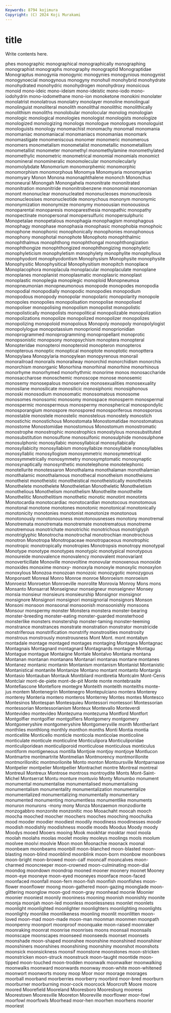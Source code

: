 ```yaml
---
Keywords: 8794 kojimura
Copyright: (C) 2024 Koji Murakami
---
```


# title

Write contents here.



phes monographic monographical monographically
monographing monographist monographs monography monograptid Monograptidae Monograptus monogynia monogynic monogynies
monogynious monogynist monogynoecial monogynous monogyny monohull monohybrid monohydrate monohydrated monohydric
monohydrogen monohydroxy monoicous monoid mono-ideic mono-ideism mono-ideistic mono-iodo mono-iodohydrin mono-iodomethane
mono-ion monoketone monokini monolater monolatrist monolatrous monolatry monolayer monoline monolingual
monolinguist monoliteral monolith monolithal monolithic monolithically monolithism monoliths monolobular monolocular
monolog monologian monologic monological monologies monologist monologists monologize monologized monologizing
monologs monologue monologues monologuist monologuists monology monomachist monomachy monomail monomania
monomaniac monomaniacal monomaniacs monomanias monomark monomastigate monomeniscous monomer monomeric monomerous
monomers monometalism monometalist monometallic monometallism monometallist monometer monomethyl monomethylamine monomethylated
monomethylic monometric monometrical monomial monomials monomict monomineral monomineralic monomolecular monomolecularly
monomolybdate Monomorium monomorphemic monomorphic monomorphism monomorphous Monomya Monomyaria monomyarian monomyary
Monon Monona mononaphthalene mononch Mononchus mononeural Monongah Monongahela mononitrate mononitrated
mononitration mononitride mononitrobenzene mononomial mononomian monont mononuclear mononucleated mononucleoses mononucleosis
mononucleosises mononucleotide mononychous mononym mononymic mononymization mononymize mononymy monoousian monoousious
monoparental monoparesis monoparesthesia monopathic monopathy monopectinate monopersonal monopersulfuric monopersulphuric Monopetalae
monopetalous monophagia monophagism monophagous monophagy monophase monophasia monophasic monophobia monophoic
monophone monophonic monophonically monophonies monophonous monophony monophotal monophote Monophoto monophthalmic
monophthalmus monophthong monophthongal monophthongization monophthongize monophthongized monophthongizing monophyletic monophyleticism monophyletism
monophylety monophylite monophyllous monophyodont monophyodontism Monophysism Monophysite monophysite Monophysitic Monophysitical
Monophysitism monopitch monoplace Monoplacophora monoplacula monoplacular monoplaculate monoplane monoplanes monoplanist
monoplasmatic monoplasric monoplast monoplastic monoplegia monoplegic monoploid Monopneumoa monopneumonian monopneumonous
monopode monopodes monopodia monopodial monopodially monopodic monopodies monopodium monopodous monopody
monopolar monopolaric monopolarity monopole monopoles monopolies monopolisation monopolise monopolised monopoliser
monopolising monopolism monopolist monopolistic monopolistically monopolists monopolitical monopolizable monopolization monopolizations
monopolize monopolized monopolizer monopolizes monopolizing monopoloid monopolous Monopoly monopoly monopolylogist
monopolylogue monopotassium monoprionid monoprionidian monoprogrammed monoprogramming monopropellant monoprotic monopsonistic monopsony
monopsychism monoptera monopteral Monopteridae monopteroi monopteroid monopteron monopteros monopterous monoptic
monoptical monoptote monoptotic monopttera Monopylaea Monopylaria monopylean monopyrenous monorail monorailroad
monorails monorailway monorchid monorchidism monorchis monorchism monorganic Monorhina monorhinal monorhine
monorhinous monorhyme monorhymed monorhythmic monorime monos monosaccharide monosaccharose monoschemic monoscope
monose monosemic monosemy monosepalous monoservice monosexualities monosexuality monosilane monosilicate monosilicic
monosiphonic monosiphonous monoski monosodium monosomatic monosomatous monosome monosomes monosomic monosomy
monospace monosperm monospermal monospermic monospermous monospermy monospherical monospondylic monosporangium monospore
monospored monosporiferous monosporous monostable monostele monostelic monostelous monostely monostich monostichic
monostichous Monostomata Monostomatidae monostomatous monostome Monostomidae monostomous Monostomum monostromatic monostrophe
monostrophic monostrophics monostylous monosubstituted monosubstitution monosulfone monosulfonic monosulphide monosulphone monosulphonic
monosyllabic monosyllabical monosyllabically monosyllabicity monosyllabism monosyllabize monosyllable monosyllables monosyllablic monosyllogism
monosymmetric monosymmetrical monosymmetrically monosymmetry monosymptomatic monosynaptic monosynaptically monosynthetic monotelephone monotelephonic
monotellurite monotessaron Monothalama monothalaman monothalamian monothalamic monothalamous monothecal monotheism monotheisms
monotheist monotheistic monotheistical monotheistically monotheists Monothelete monothelete Monotheletian Monotheletic Monotheletism
monothelious Monothelism monothelism Monothelite monothelite Monothelitic Monothelitism monothetic monotic monotint
monotints Monotocardia monotocardiac monotocardian monotocous monotomous monotonal monotone monotones monotonic
monotonical monotonically monotonicity monotonies monotonist monotonize monotonous monotonously monotonousness monotonousnesses
monotony monotremal Monotremata monotremata monotremate monotrematous monotreme monotremous monotrichate monotrichic
monotrichous monotriglyph monotriglyphic Monotrocha monotrochal monotrochian monotrochous monotron Monotropa Monotropaceae
monotropaceous monotrophic monotropic monotropically monotropies Monotropsis monotropy monotypal Monotype monotype
monotypes monotypic monotypical monotypous monoureide monovalence monovalency monovalent monovariant monoverticillate
Monoville monovoltine monovular monoxenous monoxide monoxides monoxime monoxy- monoxyla monoxyle
monoxylic monoxylon monoxylous Monozoa monozoan monozoic monozygotic monozygous Monponsett Monreal
Monro Monroe monroe Monroeism monroeism Monroeist Monroeton Monroeville monrolite Monrovia
Monroy Mons mons Monsanto Monsarrat Monseigneur monseigneur monseignevr Monsey monsia
monsieur monsieurs monsieurship Monsignor monsignor monsignore Monsignori monsignori monsignorial monsignors
Monson Monsoni monsoon monsoonal monsoonish monsoonishly monsoons Monsour monspermy monster
Monstera monstera monster-bearing monster-breeding monster-eating monster-guarded monsterhood monsterlike monsters monstership
monster-taming monster-teeming monstrance monstrances monstrate monstration monstrator monstricide monstriferous monstrification
monstrify monstrosities monstrosity monstrous monstrously monstrousness Mont Mont. mont montabyn
montadale montage montaged montages montaging Montagna Montagnac Montagnais Montagnard montagnard
Montagnards montagne Montagu Montague montague Montaigne Montale Montalvo Montana montana
Montanan montanan montanans Montanari montanas montane montanes Montanez montanic montanin
Montanism montanism Montanist Montanistic Montanistical montanite Montanize Montano montant montanto
Montargis Montasio Montauban Montauk Montbliard montbretia Montcalm Mont-Cenis Montclair mont-de-piete
mont-de-pit Monte monte montebrasite Montefiascone Montefiore montegre Monteith monteith monteiths
monte-jus montem Montenegrin Montenegro Montepulciano montera Monterey monterey Monteria montero
monteros Monterrey Montes montes Montesco Montesinos Montespan Montesquieu Montessori montessori
Montessorian montessorian Montessorianism Monteux Montevallo Monteverdi Montevideo montevideo Montezuma montezuma
Montford Montfort Montgolfier montgolfier montgolfiers Montgomery montgomery Montgomeryshire montgomeryshire Montgomeryville
month Montherlant monthlies monthlong monthly monthon months Monti Montia montia
monticellite Monticello monticle monticola monticolae monticoline monticulate monticule monticuline Monticulipora
Monticuliporidae monticuliporidean monticuliporoid monticulose monticulous monticulus montiform montigeneous montilla Montjoie
montjoy montjoye Montlucon Montmartre montmartrite Montmelian Montmorency montmorillonite montmorillonitic montmorilonite
Monto monton Montoursville Montparnasse Montpelier montpelier Montpellier Montrachet montre Montreal
montreal Montreuil Montreux Montrose montross montroydite Monts Mont-Saint-Michel Montserrat Montu
monture montuvio Monty Monumbo monument monumental monumentalise monumentalised monumentalising monumentalism
monumentality monumentalization monumentalize monumentalized monumentalizing monumentally monumentary monumented monumenting monumentless
monumentlike monuments monuron monurons -mony mony Monza Monzaemon monzodiorite monzogabbro
monzonite monzonitic moo Mooachaht moocah mooch moocha mooched moocher moochers
mooches mooching moochulka mood mooder moodier moodiest moodily moodiness moodinesses
moodir moodish moodishly moodishness moodle moods Moodus Moody moody Moodys
mooed Mooers mooing Mook mookhtar mooktar mool moola moolah moolahs
moolas moolet mooley mooleys moolings mools moolum moolvee moolvi moolvie
Moon moon Moonachie moonack moonal moonbeam moonbeams moonbill moon-blanched moon-blasted
moon-blasting moon-blind moonblind moonblink moon-born moonbow moonbows moon-bright moon-browed moon-calf
mooncalf mooncalves moon-charmed mooncreeper moon-crowned moon-culminating moon-dial moondog moondown moondrop
mooned mooner moonery moonet Mooney moon-eye mooneye moon-eyed mooneyes moonface
moon-faced moonfaced moonfall moon-fern moon-fish moonfish moonfishes moon-flower moonflower moong
moon-gathered moon-gazing moonglade moon-glittering moonglow moon-god moon-gray moonhead moonie Moonier
moonier mooniest moonily mooniness mooning moonish moonishly moonite moonja moonjah
moon-led moonless moonlessness moonlet moonlets moonlight moonlighted moonlighter moonlighters moonlighting
moonlights moonlighty moonlike moonlikeness moonling moonlit moonlitten moon-loved moon-mad moon-made
moon-man moonman moonmen moonpath moonpenny moonport moonproof moonquake moon-raised moonraker
moonraking moonrat moonrise moonrises moons moonsail moonsails moonscape moonscapes moonseed
moonseeds moonset moonsets moonshade moon-shaped moonshee moonshine moonshined moonshiner moonshiners
moonshines moonshining moonshiny moonshot moonshots moonsick moonsickness moonsif moonstone moonstones
moon-stricken moonstricken moon-struck moonstruck moon-taught moontide moon-tipped moon-touched moon-trodden moonwalk
moonwalker moonwalking moonwalks moonward moonwards moonway moon-white moon-whitened moonwort moonworts
moony moop Moor moor moorage moorages moorball moorband moorberries moorberry
moorbird moor-bred moorburn moorburner moorburning moor-cock moorcock Moorcroft Moore moore
moored Moorefield Mooreland Mooresboro Mooresburg mooress Moorestown Mooresville Mooreton Mooreville
moorflower moor-fowl moorfowl moorfowls Moorhead moor-hen moorhen moorhens moorier mooriest

